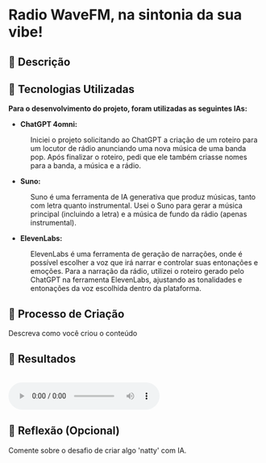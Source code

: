 # Radio WaveFM, na sintonia da sua vibe!

## 📒 Descrição


## 🤖 Tecnologias Utilizadas

<p><strong>Para o desenvolvimento do projeto, foram utilizadas as seguintes IAs:</strong></p>

<ul>
    <li><strong>ChatGPT 4omni:</strong>
        <p style="margin-left: 20px;">Iniciei o projeto solicitando ao ChatGPT a criação de um roteiro para um locutor de rádio anunciando uma nova música de uma banda pop. Após finalizar o roteiro, pedi que ele também criasse nomes para a banda, a música e a rádio.</p>
    </li>
    <li><strong>Suno:</strong>
        <p style="margin-left: 20px;">Suno é uma ferramenta de IA generativa que produz músicas, tanto com letra quanto instrumental. Usei o Suno para gerar a música principal (incluindo a letra) e a música de fundo da rádio (apenas instrumental).</p>
    </li>
    <li><strong>ElevenLabs:</strong>
        <p style="margin-left: 20px;">ElevenLabs é uma ferramenta de geração de narrações, onde é possível escolher a voz que irá narrar e controlar suas entonações e emoções. Para a narração da rádio, utilizei o roteiro gerado pelo ChatGPT na ferramenta ElevenLabs, ajustando as tonalidades e entonações da voz escolhida dentro da plataforma.</p>
    </li>
</ul>

## 🧐 Processo de Criação
Descreva como você criou o conteúdo

## 🚀 Resultados
<br>
  <audio controls>
    <source src = "Projeto-RadioLocutor-JanainaAleixo.mp3" type="audio/mpeg">
  </audio>

## 💭 Reflexão (Opcional)
Comente sobre o desafio de criar algo 'natty' com IA.

